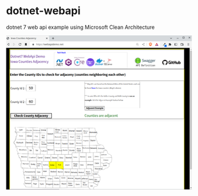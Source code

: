 # dotnet-webapi
dotnet 7 web api example using Microsoft Clean Architecture 

![alt text](https://raw.githubusercontent.com/karlpothast/dotnet-webapi/master/documentation/web.png)





